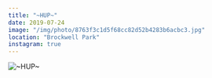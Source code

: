```yaml
---
title: "~HUP~"
date: 2019-07-24
image: "/img/photo/8763f3c1d5f68cc82d52b4283b6acbc3.jpg"
location: "Brockwell Park"
instagram: true
---
```


![~HUP~](/img/photo/8763f3c1d5f68cc82d52b4283b6acbc3.jpg)
